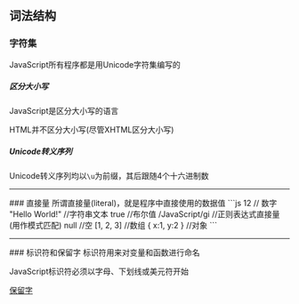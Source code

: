 ## 词法结构
### 字符集
JavaScript所有程序都是用Unicode字符集编写的
##### 区分大小写
JavaScript是区分大小写的语言  
  
HTML并不区分大小写(尽管XHTML区分大小写)  
##### Unicode转义序列
Unicode转义序列均以`\u`为前缀，其后跟随4个十六进制数
<hr/>
### 直接量
所谓直接量(literal)，就是程序中直接使用的数据值  
```js
    12              // 数字
    "Hello World!"  //字符串文本
    true            //布尔值
    /JavaScript/gi  //正则表达式直接量(用作模式匹配)
    null            //空
    [1, 2, 3]       //数组
    { x:1, y:2 }    //对象   
```
<hr/>
### 标识符和保留字
标识符用来对变量和函数进行命名  
  
JavaScript标识符必须以字母、下划线或美元符开始  
  
[保留字](https://www.w3school.com.cn/js/js_reserved.asp)